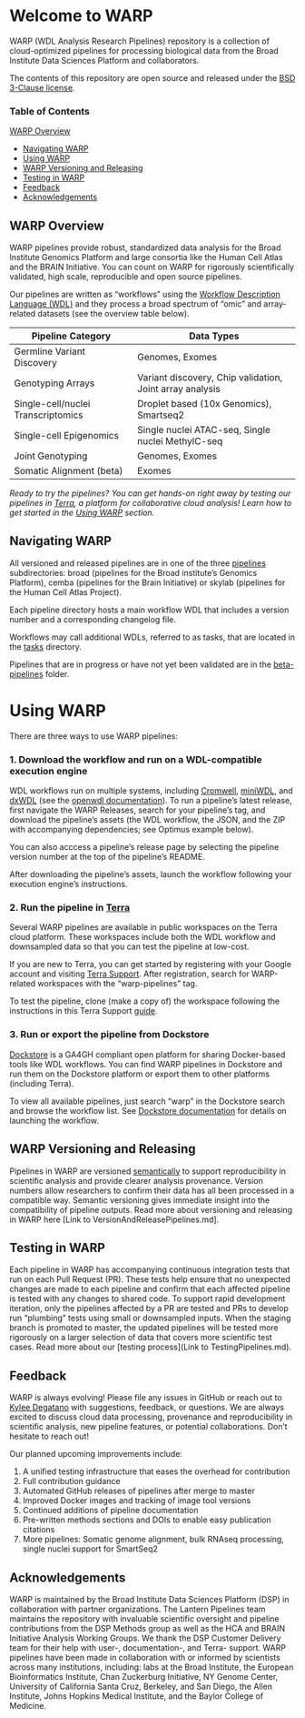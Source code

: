 # Welcome to WARP
WARP (WDL Analysis Research Pipelines) repository is a collection of cloud-optimized pipelines for processing biological data from the Broad Institute Data Sciences Platform and collaborators. 

The contents of this repository are open source and released under the [BSD 3-Clause license](https://github.com/broadinstitute/warp/blob/master/LICENSE).

### Table of Contents
[WARP Overview](#warp-overview)
- [Navigating WARP](#navigating-warp)
- [Using WARP](#using-warp)
- [WARP Versioning and Releasing](#warp-versioning-and-releasing)
- [Testing in WARP](#testing-in-warp)
- [Feedback](#feedback)
- [Acknowledgements](#acknowledgements)

## WARP Overview
WARP pipelines provide robust, standardized data analysis for the Broad Institute Genomics Platform and large consortia like the Human Cell Atlas and the BRAIN Initiative. You can count on WARP for rigorously scientifically validated, high scale, reproducible and open source pipelines. 

Our pipelines are written as “workflows” using the [Workflow Description Language (WDL)](https://openwdl.org/) and they process a broad spectrum of “omic” and array-related datasets (see the overview table below).

| Pipeline Category | Data Types |
| --- | --- |
| Germline Variant Discovery | Genomes, Exomes |
| Genotyping Arrays | Variant discovery, Chip validation, Joint array analysis |
| Single-cell/nuclei Transcriptomics | Droplet based (10x Genomics), Smartseq2 |
| Single-cell Epigenomics | Single nuclei ATAC-seq, Single nuclei MethylC-seq |
| Joint Genotyping | Genomes, Exomes | 
| Somatic Alignment (beta) | Exomes |

*Ready to try the pipelines? You can get hands-on right away by testing our pipelines in [Terra](https://app.terra.bio/#workspaces?tagsFilter%5B0%5D=warp-pipelines&tab=public), a platform for collaborative cloud analysis! Learn how to get started in the [Using WARP](#run-the-pipeline-in-terra) section.*

## Navigating WARP
All versioned and released pipelines are in one of the three [pipelines](https://github.com/broadinstitute/warp/tree/master/pipelines) subdirectories: broad (pipelines for the Broad institute’s Genomics Platform), cemba (pipelines for the Brain Initiative) or skylab (pipelines for the Human Cell Atlas Project). 

Each pipeline directory hosts a main workflow WDL that includes a version number and a corresponding changelog file. 

Workflows may call additional WDLs, referred to as tasks, that are located in the [tasks](https://github.com/broadinstitute/warp/tree/master/tasks) directory. 

Pipelines that are in progress or have not yet been validated are in the [beta-pipelines](https://github.com/broadinstitute/warp/tree/master/beta-pipelines) folder.

# Using WARP
There are three ways to use WARP pipelines:
### 1. Download the workflow and run on a WDL-compatible execution engine 

WDL workflows run on multiple systems, including [Cromwell](https://cromwell.readthedocs.io/en/stable/), [miniWDL](https://github.com/chanzuckerberg/miniwdl), and [dxWDL](https://github.com/dnanexus/dxWDL) (see the [openwdl documentation](https://github.com/openwdl/wdl#execution-engines)). To run a pipeline’s latest release, first navigate the WARP Releases, search for your pipeline’s tag, and download the pipeline’s assets (the WDL workflow, the JSON, and the ZIP with accompanying dependencies; see Optimus example below). 


You can also acccess a pipeline’s release page by selecting the pipeline version number at the top of the pipeline’s README. 


After downloading the pipeline’s assets, launch the workflow following your execution engine’s instructions.
### 2. Run the pipeline in [Terra](https://app.terra.bio/#workspaces?tagsFilter%5B0%5D=warp-pipelines&tab=public)

Several WARP pipelines are available in public workspaces on the Terra cloud platform. These workspaces include both the WDL workflow and downsampled data so that you can test the pipeline at low-cost. 

If you are new to Terra, you can get started by registering with your Google account and visiting [Terra Support](https://support.terra.bio/hc/en-us). After registration, search for WARP-related workspaces with the “warp-pipelines” tag. 



To test the pipeline, clone (make a copy of) the workspace following the instructions in this Terra Support [guide](https://support.terra.bio/hc/en-us/articles/360026130851).

### 3. Run or export the pipeline from Dockstore

[Dockstore](https://dockstore.org/) is a GA4GH compliant open platform for sharing Docker-based tools like WDL workflows. You can find WARP pipelines in Dockstore and run them on the Dockstore platform or export them to other platforms (including Terra).

To view all available pipelines, just search “warp” in the Dockstore search and browse the workflow list. See [Dockstore documentation](https://docs.dockstore.org/en/develop/index.html) for details on launching the workflow.



## WARP Versioning and Releasing
Pipelines in WARP are versioned [semantically](https://semver.org/) to support reproducibility in scientific analysis and provide clearer analysis provenance. Version numbers allow researchers to confirm their data has all been processed in a compatible way. Semantic versioning gives immediate insight into the compatibility of pipeline outputs. Read more about versioning and releasing in WARP here [Link to VersionAndReleasePipelines.md].

## Testing in WARP
Each pipeline in WARP has accompanying continuous integration tests that run on each Pull Request (PR). These tests help ensure that no unexpected changes are made to each pipeline and confirm that each affected pipeline is tested with any changes to shared code. To support rapid development iteration, only the pipelines affected by a PR are tested and PRs to develop run “plumbing” tests using small or downsampled inputs. When the staging branch is promoted to master, the updated pipelines will be tested more rigorously on a larger selection of data that covers more scientific test cases. Read more about our [testing process](Link to TestingPipelines.md).
## Feedback
WARP is always evolving! Please file any issues in GitHub or reach out to [Kylee Degatano](mailto:kdegatano@broadinstitute.org) with suggestions, feedback, or questions. We are always excited to discuss cloud data processing, provenance and reproducibility in scientific analysis, new pipeline features, or potential collaborations. Don’t hesitate to reach out!

Our planned upcoming improvements include:

1. A unified testing infrastructure that eases the overhead for contribution
2. Full contribution guidance
3. Automated GitHub releases of pipelines after merge to master
4. Improved Docker images and tracking of image tool versions
5. Continued additions of pipeline documentation
6. Pre-written methods sections and DOIs to enable easy publication citations
7. More pipelines: Somatic genome alignment, bulk RNAseq processing, single nuclei support for SmartSeq2

## Acknowledgements
WARP is maintained by the Broad Institute Data Sciences Platform (DSP) in collaboration with partner organizations. The Lantern Pipelines team maintains the repository with invaluable scientific oversight and pipeline contributions from the DSP Methods group as well as the HCA and BRAIN Initiative Analysis Working Groups. We thank the DSP Customer Delivery team for their help with user-, documentation-, and Terra- support. WARP pipelines have been made in collaboration with or informed by scientists across many institutions, including: labs at the Broad Institute, the European Bioinformatics Institute, Chan Zuckerburg Initiative, NY Genome Center, University of California Santa Cruz, Berkeley, and San Diego, the Allen Institute, Johns Hopkins Medical Institute, and the Baylor College of Medicine.


